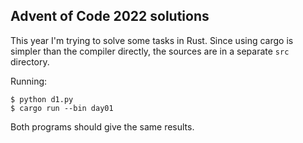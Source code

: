 ## Advent of Code 2022 solutions

This year I'm trying to solve some tasks in Rust.
Since using cargo is simpler than the compiler directly, the sources are in a separate `src` directory.

Running:

```
$ python d1.py
$ cargo run --bin day01
```

Both programs should give the same results.
